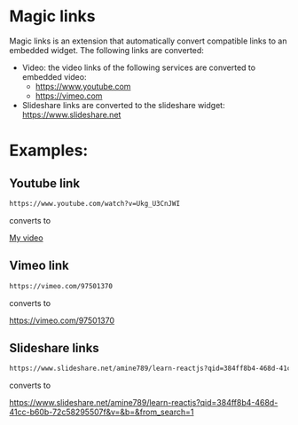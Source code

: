 # Magic links
Magic links is an extension that automatically convert compatible links to an embedded widget.
The following links are converted:

- Video: the video links of the following services are converted to embedded video:
  - https://www.youtube.com
  - https://vimeo.com
- Slideshare links are converted to the slideshare widget: https://www.slideshare.net


# Examples:

## Youtube link

```markdown
https://www.youtube.com/watch?v=Ukg_U3CnJWI
```

converts to

[My video](https://www.youtube.com/watch?v=Ukg_U3CnJWI)


## Vimeo link

```markdown
https://vimeo.com/97501370
```

converts to

https://vimeo.com/97501370


## Slideshare links

```markdown
https://www.slideshare.net/amine789/learn-reactjs?qid=384ff8b4-468d-41cc-b60b-72c58295507f&v=&b=&from_search=1
```

converts to

https://www.slideshare.net/amine789/learn-reactjs?qid=384ff8b4-468d-41cc-b60b-72c58295507f&v=&b=&from_search=1
